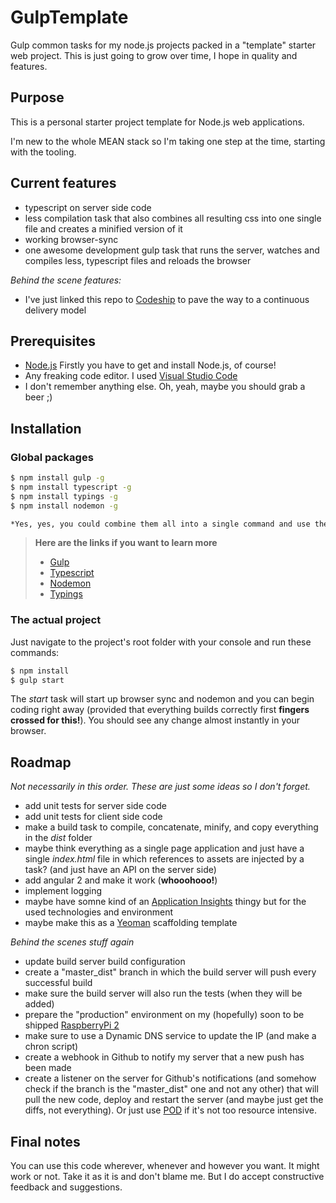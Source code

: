 # GulpTemplate

Gulp common tasks for my node.js projects packed in a "template" starter web project.
This is just going to grow over time, I hope in quality and features.


## Purpose 


This is a personal starter project template for Node.js web applications.

I'm new to the whole MEAN stack so I'm taking one step at the time, starting with the tooling.


## Current features

- typescript on server side code
- less compilation task that also combines all resulting css into one single file and creates a minified version of it
- working browser-sync
- one awesome development gulp task that runs the server, watches and compiles less, typescript files and reloads the browser


*Behind the scene features:*

- I've just linked this repo to [Codeship] to pave the way to a continuous delivery model 


## Prerequisites

* [Node.js] Firstly you have to get and install Node.js, of course!
* Any freaking code editor. I used [Visual Studio Code]
* I don't remember anything else. Oh, yeah, maybe you should grab a beer ;)


## Installation

### Global packages
```sh
$ npm install gulp -g 
$ npm install typescript -g
$ npm install typings -g
$ npm install nodemon -g

*Yes, yes, you could combine them all into a single command and use the shorthand "i" argument instead of "install"*
```

>**Here are the links if you want to learn more**
>- [Gulp]
>- [Typescript]
>- [Nodemon]
>- [Typings]


### The actual project

Just navigate to the project's root folder with your console and run these commands:
```sh
$ npm install
$ gulp start
```

The *start* task will start up browser sync and nodemon and you can begin coding right away (provided that everything builds correctly first **fingers crossed for this!**).
You should see any change almost instantly in your browser.


## Roadmap

*Not necessarily in this order. These are just some ideas so I don't forget.*

- add unit tests for server side code
- add unit tests for client side code
- make a build task to compile, concatenate, minify, and copy everything in the *dist* folder
- maybe think everything as a single page application and just have a single *index.html* file in which references to assets are injected by a task? (and just have an API on the server side)
- add angular 2 and make it work (**whooohooo!**)
- implement logging
- maybe have somne kind of an [Application Insights] thingy but for the used technologies and environment
- maybe make this as a [Yeoman] scaffolding template

*Behind the scenes stuff again*

- update build server build configuration
- create a "master_dist" branch in which the build server will push every successful build
- make sure the build server will also run the tests (when they will be added)
- prepare the "production" environment on my (hopefully) soon to be shipped [RaspberryPi 2]
- make sure to use a Dynamic DNS service to update the IP (and make a chron script)
- create a webhook in Github to notify my server that a new push has been made 
- create a listener on the server for Github's notifications (and somehow check if the branch is the "master_dist" one and not any other) that will pull the new code, deploy and restart the server (and maybe just get the diffs, not everything). Or just use [POD] if it's not too resource intensive.


## Final notes

You can use this code wherever, whenever and however you want. It might work or not. Take it as it is and don't blame me. 
But I do accept constructive feedback and suggestions.


[Node.js]: <http://nodejs.org> "Node.js"
[Visual Studio Code]: <https://www.visualstudio.com/products/code-vs> "Pretty cute, but it lacks a shitload of features."
[Gulp]: <http://gulpjs.com/>
[Typescript]: <https://www.npmjs.com/package/typescript>
[Nodemon]: <https://www.npmjs.com/package/nodemon>
[Typings]: <https://www.npmjs.com/package/typings>
[RaspberryPi 2]: <https://www.raspberrypi.org/products/raspberry-pi-2-model-b/>
[Application Insights]: <https://azure.microsoft.com/en-us/services/application-insights/>
[POD]: <https://github.com/yyx990803/pod>
[Codeship]: <https://codeship.com/>
[Yeoman]: <http://yeoman.io/>